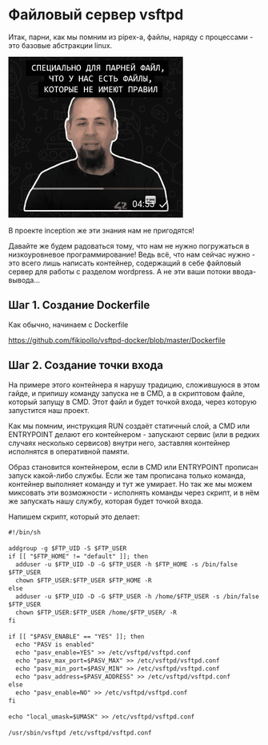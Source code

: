 # Файловый сервер vsftpd

Итак, парни, как мы помним из pipex-а, файлы, наряду с процессами - это базовые абстракции linux.

![настройка vsftpd](media/stickers/files.png)

В проекте inception же эти знания нам не пригодятся!

Давайте же будем радоваться тому, что нам не нужно погружаться в низкоуровневое программирование! Ведь всё, что нам сейчас нужно - это всего лишь написать контейнер, содержащий в себе файловый сервер для работы с разделом wordpress. А не эти ваши потоки ввода-вывода...

## Шаг 1. Создание Dockerfile

Как обычно, начинаем с Dockerfile


https://github.com/fikipollo/vsftpd-docker/blob/master/Dockerfile


## Шаг 2. Создание точки входа

На примере этого контейнера я нарушу традицию, сложившуюся в этом гайде, и припишу команду запуска не в CMD, а в скриптовом файле, который запущу в CMD. Этот файл и будет точкой входа, через которую запустится наш проект.

Как мы помним, инструкция RUN создаёт статичный слой, а CMD или ENTRYPOINT делают его контейнером - запускают сервис (или в редких случаях несколько сервисов) внутри него, заставляя контейнер исполнятся в оперативной памяти.

Образ становится контейнером, если в CMD или ENTRYPOINT прописан запуск какой-либо службы. Если же там прописана только команда, контейнер выполняет команду и тут же умирает. Но так же мы можем миксовать эти возможности - исполнять команды через скрипт, и в нём же запускать нашу службу, которая будет точкой входа.

Напишем скрипт, который это делает:

```
#!/bin/sh

addgroup -g $FTP_UID -S $FTP_USER
if [[ "$FTP_HOME" != "default" ]]; then
  adduser -u $FTP_UID -D -G $FTP_USER -h $FTP_HOME -s /bin/false  $FTP_USER
  chown $FTP_USER:$FTP_USER $FTP_HOME -R
else
  adduser -u $FTP_UID -D -G $FTP_USER -h /home/$FTP_USER -s /bin/false  $FTP_USER
  chown $FTP_USER:$FTP_USER /home/$FTP_USER/ -R
fi

if [[ "$PASV_ENABLE" == "YES" ]]; then
  echo "PASV is enabled"
  echo "pasv_enable=YES" >> /etc/vsftpd/vsftpd.conf
  echo "pasv_max_port=$PASV_MAX" >> /etc/vsftpd/vsftpd.conf
  echo "pasv_min_port=$PASV_MIN" >> /etc/vsftpd/vsftpd.conf
  echo "pasv_address=$PASV_ADDRESS" >> /etc/vsftpd/vsftpd.conf
else
  echo "pasv_enable=NO" >> /etc/vsftpd/vsftpd.conf
fi

echo "local_umask=$UMASK" >> /etc/vsftpd/vsftpd.conf

/usr/sbin/vsftpd /etc/vsftpd/vsftpd.conf
```